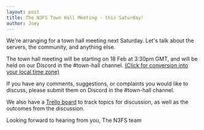 ```yaml
---
layout: post
title: The N3FS Town Hall Meeting - this Saturday!
author: Joey
---
```


<p class="lead">We're arranging for a town hall meeting next Saturday. Let's talk about the servers, the community, and anything else.</p>

<!--more-->

The town hall meeting will be starting on 18 Feb at 3:30pm GMT, and will be held on our Discord in the #town-hall channel. [(Click for conversion into your local time zone)](https://www.timeanddate.com/worldclock/fixedtime.html?msg=N3FS+Town+Hall+Meeting&iso=20170218T1530&p1=136)

If you have any comments, suggestions, or complaints you would like to discuss, please submit them on Discord in the #town-hall channel.

We also have a [Trello board](https://trello.com/b/pzPEaFos) to track topics for discussion, as well as the outcomes from the discussion.

Looking forward to hearing from you,
The N3FS team
